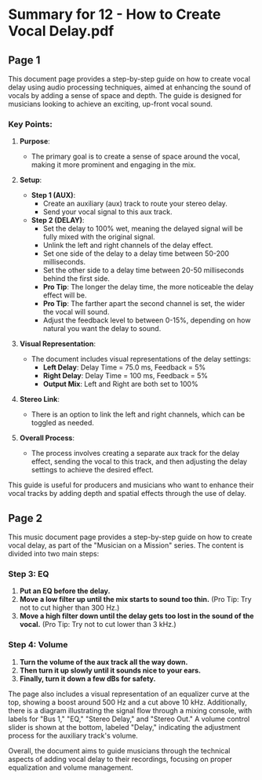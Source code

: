 # Summary for 12 - How to Create Vocal Delay.pdf


## Page 1
This document page provides a step-by-step guide on how to create vocal delay using audio processing techniques, aimed at enhancing the sound of vocals by adding a sense of space and depth. The guide is designed for musicians looking to achieve an exciting, up-front vocal sound.

### Key Points:

1. **Purpose**: 
   - The primary goal is to create a sense of space around the vocal, making it more prominent and engaging in the mix.

2. **Setup**:
   - **Step 1 (AUX)**: 
     - Create an auxiliary (aux) track to route your stereo delay.
     - Send your vocal signal to this aux track.
   - **Step 2 (DELAY)**:
     - Set the delay to 100% wet, meaning the delayed signal will be fully mixed with the original signal.
     - Unlink the left and right channels of the delay effect.
     - Set one side of the delay to a delay time between 50-200 milliseconds.
     - Set the other side to a delay time between 20-50 milliseconds behind the first side.
     - **Pro Tip**: The longer the delay time, the more noticeable the delay effect will be.
     - **Pro Tip**: The farther apart the second channel is set, the wider the vocal will sound.
     - Adjust the feedback level to between 0-15%, depending on how natural you want the delay to sound.

3. **Visual Representation**:
   - The document includes visual representations of the delay settings:
     - **Left Delay**: Delay Time = 75.0 ms, Feedback = 5%
     - **Right Delay**: Delay Time = 100 ms, Feedback = 5%
     - **Output Mix**: Left and Right are both set to 100%

4. **Stereo Link**:
   - There is an option to link the left and right channels, which can be toggled as needed.

5. **Overall Process**:
   - The process involves creating a separate aux track for the delay effect, sending the vocal to this track, and then adjusting the delay settings to achieve the desired effect.

This guide is useful for producers and musicians who want to enhance their vocal tracks by adding depth and spatial effects through the use of delay.


## Page 2
This music document page provides a step-by-step guide on how to create vocal delay, as part of the "Musician on a Mission" series. The content is divided into two main steps:

### Step 3: EQ
1. **Put an EQ before the delay.**
2. **Move a low filter up until the mix starts to sound too thin.** (Pro Tip: Try not to cut higher than 300 Hz.)
3. **Move a high filter down until the delay gets too lost in the sound of the vocal.** (Pro Tip: Try not to cut lower than 3 kHz.)

### Step 4: Volume
1. **Turn the volume of the aux track all the way down.**
2. **Then turn it up slowly until it sounds nice to your ears.**
3. **Finally, turn it down a few dBs for safety.**

The page also includes a visual representation of an equalizer curve at the top, showing a boost around 500 Hz and a cut above 10 kHz. Additionally, there is a diagram illustrating the signal flow through a mixing console, with labels for "Bus 1," "EQ," "Stereo Delay," and "Stereo Out." A volume control slider is shown at the bottom, labeled "Delay," indicating the adjustment process for the auxiliary track's volume.

Overall, the document aims to guide musicians through the technical aspects of adding vocal delay to their recordings, focusing on proper equalization and volume management.
